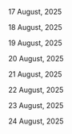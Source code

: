 17 August, 2025

18 August, 2025

19 August, 2025

20 August, 2025

21 August, 2025

22 August, 2025

23 August, 2025

24 August, 2025